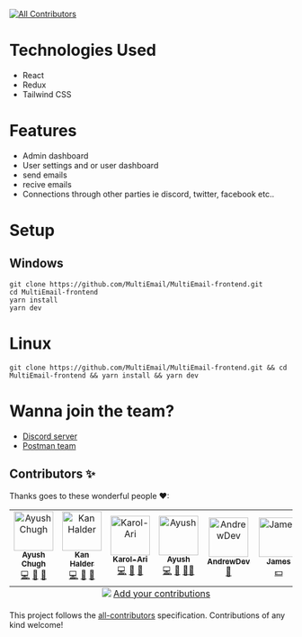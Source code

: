 <!-- ALL-CONTRIBUTORS-BADGE:START - Do not remove or modify this section -->
[![All Contributors](https://img.shields.io/badge/all_contributors-6-orange.svg?style=flat-square)](#contributors-)
<!-- ALL-CONTRIBUTORS-BADGE:END -->

# Technologies Used

- React
- Redux
- Tailwind CSS

# Features

- Admin dashboard
- User settings and or user dashboard
- send emails
- recive emails
- Connections through other parties ie discord, twitter, facebook etc..

# Setup

## Windows

```
git clone https://github.com/MultiEmail/MultiEmail-frontend.git
cd MultiEmail-frontend
yarn install
yarn dev
```

# Linux

```
git clone https://github.com/MultiEmail/MultiEmail-frontend.git && cd MultiEmail-frontend && yarn install && yarn dev
```

# Wanna join the team?

- [Discord server](https://discord.gg/8kTdfWmuQa)
- [Postman team](https://www.postman.com/multiemail/workspace/muti-email-rest-api/overview)

## Contributors ✨

Thanks goes to these wonderful people ❤:

<!-- ALL-CONTRIBUTORS-LIST:START - Do not remove or modify this section -->
<!-- prettier-ignore-start -->
<!-- markdownlint-disable -->
<table>
  <tbody>
    <tr>
      <td align="center"><a href="https://shriproperty.com/"><img src="https://avatars.githubusercontent.com/u/69336518?v=4?s=70" width="70px;" alt="Ayush Chugh"/><br /><sub><b>Ayush Chugh</b></sub></a><br /><a href="https://github.com/MultiEmail/MultiEmail-frontend/commits?author=aayushchugh" title="Code">💻</a> <a href="https://github.com/MultiEmail/MultiEmail-frontend/pulls?q=is%3Apr+reviewed-by%3Aaayushchugh" title="Reviewed Pull Requests">👀</a> <a href="#projectManagement-aayushchugh" title="Project Management">📆</a></td>
      <td align="center"><a href="https://github.com/KanLSK"><img src="https://avatars.githubusercontent.com/u/59249490?v=4?s=70" width="70px;" alt="Kan Halder"/><br /><sub><b>Kan Halder</b></sub></a><br /><a href="https://github.com/MultiEmail/MultiEmail-frontend/commits?author=KanLSK" title="Code">💻</a> <a href="#design-KanLSK" title="Design">🎨</a> <a href="https://github.com/MultiEmail/MultiEmail-frontend/pulls?q=is%3Apr+reviewed-by%3AKanLSK" title="Reviewed Pull Requests">👀</a></td>
      <td align="center"><a href="https://github.com/Karol-Ari"><img src="https://avatars.githubusercontent.com/u/55296886?v=4?s=70" width="70px;" alt="Karol-Ari"/><br /><sub><b>Karol-Ari</b></sub></a><br /><a href="https://github.com/MultiEmail/MultiEmail-frontend/commits?author=Karol-Ari" title="Code">💻</a> <a href="#design-Karol-Ari" title="Design">🎨</a> <a href="https://github.com/MultiEmail/MultiEmail-frontend/pulls?q=is%3Apr+reviewed-by%3AKarol-Ari" title="Reviewed Pull Requests">👀</a></td>
      <td align="center"><a href="https://github.com/is-it-ayush"><img src="https://avatars.githubusercontent.com/u/36449128?v=4?s=70" width="70px;" alt="Ayush"/><br /><sub><b>Ayush</b></sub></a><br /><a href="https://github.com/MultiEmail/MultiEmail-frontend/commits?author=is-it-ayush" title="Code">💻</a> <a href="https://github.com/MultiEmail/MultiEmail-frontend/pulls?q=is%3Apr+reviewed-by%3Ais-it-ayush" title="Reviewed Pull Requests">👀</a> <a href="#mentoring-is-it-ayush" title="Mentoring">🧑‍🏫</a></td>
      <td align="center"><a href="https://github.com/andrewdev"><img src="https://avatars.githubusercontent.com/u/476872?v=4?s=70" width="70px;" alt="AndrewDev"/><br /><sub><b>AndrewDev</b></sub></a><br /><a href="#ideas-andrewdev" title="Ideas, Planning, & Feedback">🤔</a></td>
      <td align="center"><a href="https://www.jamesmesser.xyz/"><img src="https://avatars.githubusercontent.com/u/71551059?v=4?s=70" width="70px;" alt="James"/><br /><sub><b>James</b></sub></a><br /><a href="#financial-CodesWithJames" title="Financial">💵</a></td>
    </tr>
  </tbody>
  <tfoot>
    <tr>
      <td align="center" size="13px" colspan="7">
        <img src="https://raw.githubusercontent.com/all-contributors/all-contributors-cli/1b8533af435da9854653492b1327a23a4dbd0a10/assets/logo-small.svg">
          <a href="https://all-contributors.js.org/docs/en/bot/usage">Add your contributions</a>
        </img>
      </td>
    </tr>
  </tfoot>
</table>

<!-- markdownlint-restore -->
<!-- prettier-ignore-end -->

<!-- ALL-CONTRIBUTORS-LIST:END -->

This project follows the [all-contributors](https://github.com/all-contributors/all-contributors) specification. Contributions of any kind welcome!
